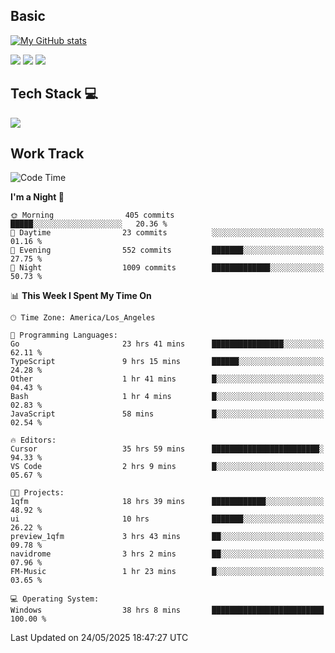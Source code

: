 ## Basic
 
[![My GitHub stats](https://github-readme-stats.vercel.app/api?username=Zzhihon&show_icons=true&theme=purple)](https://github.com/Zzhihon)
 
 [![](https://img.shields.io/badge/website-4493f8?style=for-the-badge&logo=About.me&logoColor=purple)](https://tatakal.com/)
 [![](https://img.shields.io/badge/RSS-4493f8?style=for-the-badge&logo=rss&logoColor=purple)](https://tatakal.com/feed/)
 [![](https://img.shields.io/badge/Email-4493f8?style=for-the-badge&logo=gmail&logoColor=purple)](mailto:bt1q@tatakal.com)

## Tech Stack 💻

<a href="https://skillicons.dev">
  <img src="https://skillicons.dev/icons?i=py,html,css,javascript,bash,java,vue,go,nodejs,cpp" />
</a>

</br>

## Work Track

<!--START_SECTION:waka-->
![Code Time](http://img.shields.io/badge/Code%20Time-299%20hrs%2015%20mins-blue)

**I'm a Night 🦉** 

```text
🌞 Morning                405 commits         █████░░░░░░░░░░░░░░░░░░░░   20.36 % 
🌆 Daytime                23 commits          ░░░░░░░░░░░░░░░░░░░░░░░░░   01.16 % 
🌃 Evening                552 commits         ███████░░░░░░░░░░░░░░░░░░   27.75 % 
🌙 Night                  1009 commits        █████████████░░░░░░░░░░░░   50.73 % 
```


📊 **This Week I Spent My Time On** 

```text
🕑︎ Time Zone: America/Los_Angeles

💬 Programming Languages: 
Go                       23 hrs 41 mins      ████████████████░░░░░░░░░   62.11 % 
TypeScript               9 hrs 15 mins       ██████░░░░░░░░░░░░░░░░░░░   24.28 % 
Other                    1 hr 41 mins        █░░░░░░░░░░░░░░░░░░░░░░░░   04.43 % 
Bash                     1 hr 4 mins         █░░░░░░░░░░░░░░░░░░░░░░░░   02.83 % 
JavaScript               58 mins             █░░░░░░░░░░░░░░░░░░░░░░░░   02.54 % 

🔥 Editors: 
Cursor                   35 hrs 59 mins      ████████████████████████░   94.33 % 
VS Code                  2 hrs 9 mins        █░░░░░░░░░░░░░░░░░░░░░░░░   05.67 % 

🐱‍💻 Projects: 
1qfm                     18 hrs 39 mins      ████████████░░░░░░░░░░░░░   48.92 % 
ui                       10 hrs              ███████░░░░░░░░░░░░░░░░░░   26.22 % 
preview_1qfm             3 hrs 43 mins       ██░░░░░░░░░░░░░░░░░░░░░░░   09.78 % 
navidrome                3 hrs 2 mins        ██░░░░░░░░░░░░░░░░░░░░░░░   07.96 % 
FM-Music                 1 hr 23 mins        █░░░░░░░░░░░░░░░░░░░░░░░░   03.65 % 

💻 Operating System: 
Windows                  38 hrs 8 mins       █████████████████████████   100.00 % 
```


 Last Updated on 24/05/2025 18:47:27 UTC
<!--END_SECTION:waka-->
